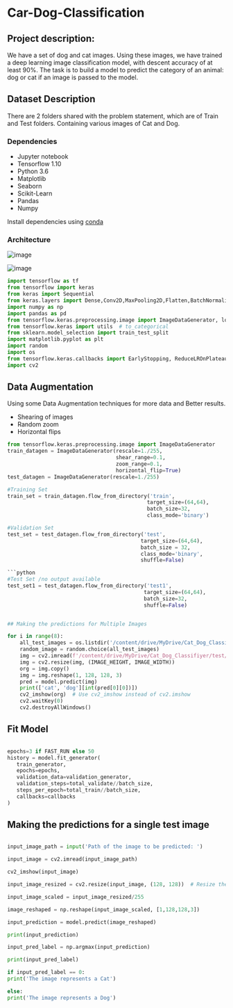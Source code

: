 # Car-Dog-Classification

## Project description: 

We have a set of dog and cat images. Using these images, we have trained a deep learning image classification model, with descent accuracy of at least 90%. The task is to build a model to predict the category of an animal: dog or cat if an image is passed to the model.

## Dataset Description

There are 2 folders shared with the problem statement, which are of Train and Test folders. Containing various images of Cat and Dog. 

### Dependencies
* Jupyter notebook
* Tensorflow 1.10
* Python 3.6
* Matplotlib
* Seaborn
* Scikit-Learn
* Pandas
* Numpy

Install dependencies using [conda](https://conda.io/docs/)

### Architecture
![image](https://i.stack.imgur.com/mrL1a.png)

![image](https://vitalflux.com/wp-content/uploads/2022/04/Typical-CNN-architecture-640x209.png)

```python
import tensorflow as tf
from tensorflow import keras
from keras import Sequential
from keras.layers import Dense,Conv2D,MaxPooling2D,Flatten,BatchNormalization,Dropout
import numpy as np
import pandas as pd
from tensorflow.keras.preprocessing.image import ImageDataGenerator, load_img
from tensorflow.keras import utils  # to_categorical
from sklearn.model_selection import train_test_split
import matplotlib.pyplot as plt
import random
import os
from tensorflow.keras.callbacks import EarlyStopping, ReduceLROnPlateau
import cv2
```

## Data Augmentation
Using some Data Augmentation techniques for more data and Better results.
* Shearing of images
* Random zoom
* Horizontal flips


```python
from tensorflow.keras.preprocessing.image import ImageDataGenerator
train_datagen = ImageDataGenerator(rescale=1./255,
                                   shear_range=0.1,
                                   zoom_range=0.1,
                                   horizontal_flip=True)
test_datagen = ImageDataGenerator(rescale=1./255)
```

```python
#Training Set
train_set = train_datagen.flow_from_directory('train',
                                             target_size=(64,64),
                                             batch_size=32,
                                             class_mode='binary')
```

```python
#Validation Set
test_set = test_datagen.flow_from_directory('test',
                                           target_size=(64,64),
                                           batch_size = 32,
                                           class_mode='binary',
                                           shuffle=False)

```python
#Test Set /no output available
test_set1 = test_datagen.flow_from_directory('test1',
                                            target_size=(64,64),
                                            batch_size=32,
                                            shuffle=False)


```

```python

## Making the predictions for Multiple Images

for i in range(8):
    all_test_images = os.listdir('/content/drive/MyDrive/Cat_Dog_Classifiyer/test')
    random_image = random.choice(all_test_images)
    img = cv2.imread(f'/content/drive/MyDrive/Cat_Dog_Classifiyer/test/{random_image}')
    img = cv2.resize(img, (IMAGE_HEIGHT, IMAGE_WIDTH))
    org = img.copy()
    img = img.reshape(1, 128, 128, 3)
    pred = model.predict(img)
    print(['cat', 'dog'][int(pred[0][0])])
    cv2_imshow(org)  # Use cv2_imshow instead of cv2.imshow
    cv2.waitKey(0)
    cv2.destroyAllWindows()

```


##  Fit Model


 ```python

epochs=3 if FAST_RUN else 50
history = model.fit_generator(
    train_generator,
    epochs=epochs,
    validation_data=validation_generator,
    validation_steps=total_validate//batch_size,
    steps_per_epoch=total_train//batch_size,
    callbacks=callbacks
)

 ```

   ## Making the predictions for a single test image

   ```python

   input_image_path = input('Path of the image to be predicted: ')

input_image = cv2.imread(input_image_path)

cv2_imshow(input_image)

input_image_resized = cv2.resize(input_image, (128, 128))  # Resize the image to match the expected input shape

input_image_scaled = input_image_resized/255

image_reshaped = np.reshape(input_image_scaled, [1,128,128,3])

input_prediction = model.predict(image_reshaped)

print(input_prediction)

input_pred_label = np.argmax(input_prediction)

print(input_pred_label)

if input_pred_label == 0:
  print('The image represents a Cat')

else:
  print('The image represents a Dog')

   ```
